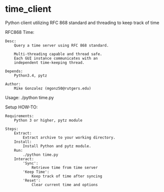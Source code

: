 # time_client
Python client utilizing RFC 868 standard and threading to keep track of time

RFC868 Time:

    Desc:   
        Query a time server using RFC 868 standard. 

        Multi-threading capable and thread safe. 
        Each GUI instance communicates with an 
        independent time-keeping thread.

    Depends:    
        Python3.4, pytz

    Author:     
        Mike Gonzalez (mgonz50@rutgers.edu)

Usage:
    ./python time.py

Setup HOW-TO:

    Requirements:
        Python 3 or higher, pytz module

    Steps:
        Extract:
            Extract archive to your working directory.
        Install:
            Install Python and pytz module.
        Run:
            ./python time.py
        Interact:
            'Sync':
                Retrieve time from time server
            'Keep Time':
                Keep track of time after syncing
            'Reset':
                Clear current time and options

